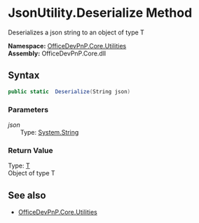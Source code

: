 # JsonUtility.Deserialize Method  
Deserializes a json string to an object of type T  

**Namespace:** [OfficeDevPnP.Core.Utilities](OfficeDevPnP.Core.Utilities.md)  
**Assembly:** OfficeDevPnP.Core.dll  
## Syntax
```C#
public static  Deserialize(String json)
```
### Parameters
*json*  
&emsp;&emsp;Type: [System.String](System.String.md) 
&emsp;&emsp;  
  
### Return Value
Type: [T](T.md)  
Object of type T

## See also
- [OfficeDevPnP.Core.Utilities](OfficeDevPnP.Core.Utilities.md)
